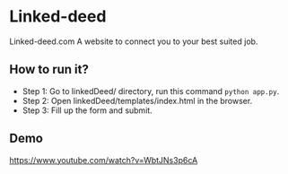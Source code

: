 # Linked-deed
Linked-deed.com
A website to connect you to your best suited job.


## How to run it?
- Step 1: Go to linkedDeed/ directory, run this command `python app.py`.
- Step 2: Open linkedDeed/templates/index.html in the browser.
- Step 3: Fill up the form and submit. 


## Demo
https://www.youtube.com/watch?v=WbtJNs3p6cA

